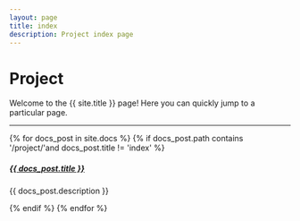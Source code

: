 ```yaml
---
layout: page
title: index
description: Project index page
---
```


# Project

Welcome to the {{ site.title }} page! Here you can quickly jump to a 
particular page.


<div class="section-index">
  <hr class="panel-line">
  {% for docs_post in site.docs %}
    {% if docs_post.path contains '/project/'and docs_post.title != 'index' %}
      <div class="entry">
        <h5><a href="{{ docs_post.url | prepend: site.baseurl }}">{{ docs_post.title }}</a></h5>
        <p>{{ docs_post.description }}</p>
      </div>
    {% endif %}
  {% endfor %}
</div>
